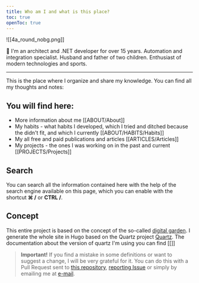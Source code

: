 ```yaml
---
title: Who am I and what is this place?
toc: true
openToc: true
---
```


![[4a_round_nobg.png]]

👋 I'm an architect and .NET developer for over 15 years. Automation and integration specialist. Husband and father of two children. Enthusiast of modern technologies and sports.

---
This is the place where I organize and share my knowledge. You can find all my thoughts and notes:

## You will find here:
* More information about me [[ABOUT/About]]
* My habits - what habits I developed, which I tried and ditched because the didn't fit, and which I currently [[ABOUT/HABITS/Habits]]
* My all free and paid publications and articles [[ARTICLES/Articles]]
* My projects - the ones I was working on in the past and current [[PROJECTS/Projects]]

## Search

You can search all the information contained here with the help of the search engine available on this page, which you can enable with the shortcut **⌘ /** or **CTRL /**.

## Concept

This entire project is based on the concept of the so-called [digital garden](https://joelhooks.com/digital-garden). I generate the whole site in Hugo based on the Quartz project [Quartz](https://quartz.jzhao.xyz/). The documentation about the version of quartz I'm using you can find [[]]

> **Important!** If you find a mistake in some definitions or want to suggest a change, I will be very grateful for it. You can do this with a Pull Request sent to [this repository](https://github.com/plipowczan/brain), [reporting Issue](https://github.com/plipowczan/brain/issues/new) or simply by emailing me at [e-mail](mailto:pawel@lipowczan.pl).